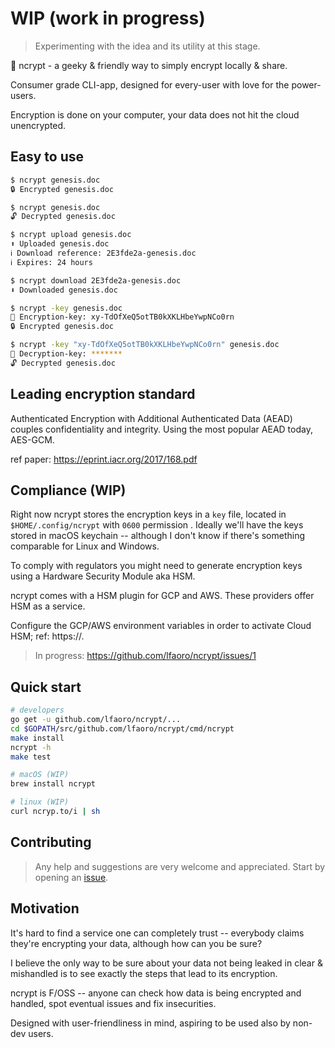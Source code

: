 # WIP (work in progress) 
> Experimenting with the idea and its utility at this stage. 

🧬 ncrypt - a geeky & friendly way to simply encrypt locally & share.

Consumer grade CLI-app, designed for every-user with love for the power-users.

Encryption is done on your computer, your data does not hit the cloud unencrypted.

## Easy to use

```bash
$ ncrypt genesis.doc
🔒 Encrypted genesis.doc

$ ncrypt genesis.doc
🔓 Decrypted genesis.doc

$ ncrypt upload genesis.doc
⬆️ Uploaded genesis.doc
ℹ️ Download reference: 2E3fde2a-genesis.doc
ℹ️ Expires: 24 hours

$ ncrypt download 2E3fde2a-genesis.doc
⬇️ Downloaded genesis.doc

$ ncrypt -key genesis.doc
🔑 Encryption-key: xy-TdOfXeQ5otTB0kXKLHbeYwpNCo0rn
🔒 Encrypted genesis.doc

$ ncrypt -key "xy-TdOfXeQ5otTB0kXKLHbeYwpNCo0rn" genesis.doc
🔑 Decryption-key: *******
🔓 Decrypted genesis.doc
```

## Leading encryption standard

Authenticated Encryption with Additional Authenticated Data (AEAD) couples confidentiality and integrity. Using the 
most popular AEAD today, AES-GCM.

ref paper: https://eprint.iacr.org/2017/168.pdf

## Compliance (WIP)

Right now ncrypt stores the encryption keys in a `key` file, located in `$HOME/.config/ncrypt` with `0600` permission
. Ideally we'll have the keys stored in macOS keychain -- although I don't know if there's something comparable for 
Linux and Windows.

To comply with regulators you might need to generate encryption keys using a Hardware Security Module aka HSM. 

ncrypt comes with a HSM plugin for GCP and AWS. These providers offer HSM as a service. 

Configure the GCP/AWS environment variables in order to activate Cloud HSM; ref: https://.

> In progress: https://github.com/lfaoro/ncrypt/issues/1

## Quick start

```bash
# developers
go get -u github.com/lfaoro/ncrypt/...
cd $GOPATH/src/github.com/lfaoro/ncrypt/cmd/ncrypt
make install
ncrypt -h
make test

# macOS (WIP)
brew install ncrypt

# linux (WIP)
curl ncryp.to/i | sh
```

## Contributing

> Any help and suggestions are very welcome and appreciated.
> Start by opening an [issue](https://github.com/lfaoro/pkg/issues/new).

## Motivation

It's hard to find a service one can completely trust -- everybody claims they're encrypting your data, although how 
can you be sure? 

I believe the only way to be sure about your data not being leaked in clear & mishandled is to see 
exactly the steps that lead to its encryption.

ncrypt is F/OSS -- anyone can check how data is being encrypted and handled, spot eventual issues and fix insecurities.

Designed with user-friendliness in mind, aspiring to be used also by non-dev users.